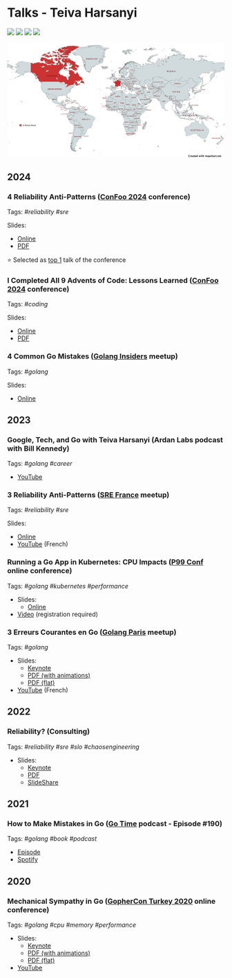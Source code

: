 # Talks - Teiva Harsanyi

![](https://img.shields.io/badge/Conferences-4-blue?logo=theconversation)
![](https://img.shields.io/badge/Meetups-3-red?logo=meetup)
![](https://img.shields.io/badge/Podcasts-2-yellow?logo=applepodcasts)
![](https://img.shields.io/badge/Others-1-white?logo=statuspage)

![](res/mapchart.net.png)

## 2024

### 4 Reliability Anti-Patterns ([ConFoo 2024](https://confoo.ca/en/2024/) conference)

Tags: _#reliability #sre_

Slides:
  * [Online](https://docs.google.com/presentation/d/e/2PACX-1vSliUbEggyAxG6lXczPtR_lGRR5UIURiEJ3mlyf9Hlw-BNcfxloTWIPcwjmxeAgGxbnIAyodtpuLkEc/pub?start=false&loop=false&slide=id.g2b9775219ee_0_57)
  * [PDF](res/confoo-2024-4-reliability-anti-patterns.pdf)

⭐ Selected as [top 1](https://confoo.ca/en/2024/top) talk of the conference

### I Completed All 9 Advents of Code: Lessons Learned ([ConFoo 2024](https://confoo.ca/en/2024/) conference)

Tags: _#coding_

Slides:
  * [Online](https://docs.google.com/presentation/d/e/2PACX-1vS4opZu2emQk76w2u1PD9YZxOpbCY8I-qWbKY6USTCrlHAGlvfirktuINnJKtCwMR3QBpt4-ayLXqQ2/pub?start=false&loop=false&resourcekey=0-hBAWmWmBsUFwXVJAk-0KNQ&slide=id.g2b14d668740_2_28)
  * [PDF](res/confoo-2024-I-completed-all-9-advents-of-code.pdf)

### 4 Common Go Mistakes ([Golang Insiders](https://twitter.com/i/communities/1685641800449462272) meetup)

Tags: _#golang_

Slides:
  * [Online](https://docs.google.com/presentation/d/e/2PACX-1vR9faiR0Maxpfj383l564ib3ch94N8z23MZxqCH-t7AuEiPhkGYWmRXIuHxmRzq1msQGmqjVvz-GLUo/pub?start=false&loop=false)

## 2023

###  Google, Tech, and Go with Teiva Harsanyi (Ardan Labs podcast with Bill Kennedy)

Tags: _#golang #career_

* [YouTube](https://www.youtube.com/watch?v=RdQMjTgAfDs)

### 3 Reliability Anti-Patterns ([SRE France](https://www.meetup.com/fr-FR/site-reliability-engineering-france/events/296967843/) meetup)

Tags: _#reliability #sre_

Slides:
  * [Online](https://docs.google.com/presentation/d/e/2PACX-1vS3r68xeyeqmWys1I5NuQKJPCwNV-qqtpgOT8OJY0GQdg-UeuQLGvgE0-6c4m64A9lfhXK2kX12xH7e/pub?start=false&loop=false)
* [YouTube](https://youtu.be/mpOGwttM_v4?si=G8eiy-s6PEthZInm&t=1550) (French)

### Running a Go App in Kubernetes: CPU Impacts ([P99 Conf](https://www.p99conf.io/) online conference)

Tags: _#golang #kubernetes #performance_

* Slides:
  * [Online](https://docs.google.com/presentation/d/e/2PACX-1vRabs0KJAXj80z3WzDP40ZAfXBNPKpUiDE2_jgl0jqvXcvw9FcphBj5tlOwRzQUIDE4qMQx6NP37W76/pub?start=false&loop=false#slide=id.p)
* [Video](https://www.p99conf.io/session/running-a-go-app-in-kubernetes-cpu-impacts/) (registration required)

### 3 Erreurs Courantes en Go ([Golang Paris](https://www.meetup.com/fr-FR/golang-paris/) meetup)

Tags: _#golang_

* Slides:
  * [Keynote](res/golang-paris-2023-3-erreurs-courantes-en-go.key)
  * [PDF (with animations)](res/golang-paris-2023-3-erreurs-courantes-en-go-animations.pdf)
  * [PDF (flat)](res/golang-paris-2023-3-erreurs-courantes-en-go-flat.pdf)
* [YouTube](https://www.youtube.com/watch?v=kRohPrlH8Tw) (French)

## 2022

### Reliability? (Consulting)

Tags: _#reliability #sre #slo #chaosengineering_

* Slides:
  * [Keynote](res/consulting-2022-reliability.key)
  * [PDF](res/consulting-2022-reliability.pdf)
  * [SlideShare](https://www.slideshare.net/TeivaHarsanyi/reliability-251744387)

## 2021

###  How to Make Mistakes in Go ([Go Time](https://changelog.com/gotime) podcast - Episode #190)

Tags: _#golang #book #podcast_

* [Episode](https://changelog.com/gotime/190)
* [Spotify](https://open.spotify.com/episode/0K1DImrxHCy6E7zVY4AxMZ?si=akroInsPQ1mM5B5V2tHLUw&dl_branch=1)

## 2020

### Mechanical Sympathy in Go ([GopherCon Turkey 2020](https://gophercon.ist/) online conference)

Tags: _#golang #cpu #memory #performance_

* Slides:
  * [Keynote](res/gophercon-turkey-2020-mechanical-sympathy.key)
  * [PDF (with animations)](res/gophercon-turkey-2020-mechanical-sympathy-animations.pdf)
  * [PDF (flat)](res/gophercon-turkey-2020-mechanical-sympathy-flat.pdf)
* [YouTube](https://www.youtube.com/watch?v=cetmDfqr2BU)
